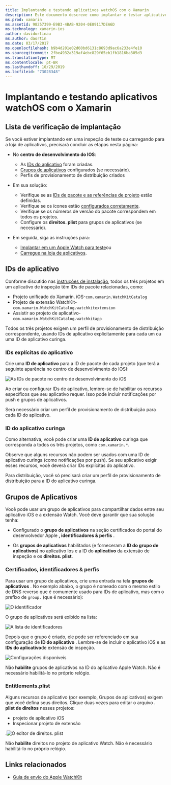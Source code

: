```yaml
---
title: Implantando e testando aplicativos watchOS com o Xamarin
description: Este documento descreve como implantar e testar aplicativos watchOS criados com o Xamarin. Ele fornece uma lista de verificação de implantação, discute IDs de aplicativo curingas e explícitas e examina grupos de aplicativos.
ms.prod: xamarin
ms.assetid: 98257399-E9B3-4BAB-9204-0E89117DEA6D
ms.technology: xamarin-ios
author: davidortinau
ms.author: daortin
ms.date: 03/17/2017
ms.openlocfilehash: b9b4d201e02d60bd6131c8693d9ac6a233e4fe10
ms.sourcegitcommit: 2fbe4932a319af4ebc829f65eb1fb1816ba305d3
ms.translationtype: MT
ms.contentlocale: pt-BR
ms.lasthandoff: 10/29/2019
ms.locfileid: "73028348"
---
```

# <a name="deploying-and-testing-watchos-apps-with-xamarin"></a>Implantando e testando aplicativos watchOS com o Xamarin

## <a name="deployment-checklist"></a>Lista de verificação de implantação

Se você estiver implantando em uma inspeção de teste ou carregando para a loja de aplicativos, precisará concluir as etapas nesta página:

- No **centro de desenvolvimento do IOS**:
  - As [IDs do aplicativo](#App_IDs) foram criadas.
  - [Grupos de aplicativos](#App_Groups) configurados (se necessário).
  - Perfis de provisionamento de distribuição criados

- Em sua solução:

  - Verifique se as [IDs de pacote e as referências de projeto](~/ios/watchos/get-started/installation.md) estão definidas.
  - Verifique se os ícones estão [configurados corretamente](~/ios/watchos/app-fundamentals/icons.md).
  - Verifique se os números de versão do pacote correspondem em todos os projetos.
  - Configure os **direitos. plist** para grupos de aplicativos (se necessário).

- Em seguida, siga as instruções para:
  - [Implantar em um Apple Watch para teste](~/ios/watchos/deploy-test/device.md)ou
  - [Carregue na loja de aplicativos](~/ios/watchos/deploy-test/appstore.md).

<a name="App_IDs"/>

## <a name="app-ids"></a>IDs de aplicativo

Conforme discutido nas [instruções de instalação](~/ios/watchos/get-started/installation.md), todos os três projetos em um aplicativo de inspeção têm IDs de pacote relacionadas, como:

- Projeto unificado do Xamarin. iOS-`com.xamarin.WatchKitCatalog`
- Projeto de extensão WatchKit-`com.xamarin.WatchKitCatalog.watchkitextension`
- Assistir ao projeto de aplicativo-`com.xamarin.WatchKitCatalog.watchkitapp`

Todos os três projetos exigem um perfil de provisionamento de distribuição correspondente, usando IDs de aplicativo explicitamente para cada um ou uma ID de aplicativo curinga.

### <a name="explicit-app-ids"></a>IDs explícitas do aplicativo

Crie uma **ID de aplicativo** para a ID de pacote de cada projeto (que terá a seguinte aparência no centro de desenvolvimento do IOS):

![As IDs de pacote no centro de desenvolvimento do iOS](images/appids-specific-sml.png)

Ao criar ou configurar IDs de aplicativo, lembre-se de habilitar os recursos específicos que seu aplicativo requer. Isso pode incluir notificações por push e grupos de aplicativos.

Será necessário criar um perfil de provisionamento de distribuição para cada ID do aplicativo.

### <a name="wildcard-app-id"></a>ID do aplicativo curinga

Como alternativa, você pode criar uma **ID de aplicativo** curinga que corresponda a todos os três projetos, como `com.xamarin.*`.

Observe que alguns recursos não podem ser usados com uma ID de aplicativo curinga (como notificações por push). Se seu aplicativo exigir esses recursos, você deverá criar IDs explícitas do aplicativo.

Para distribuição, você só precisará criar um perfil de provisionamento de distribuição para a ID do aplicativo curinga.

<a name="App_Groups" />

## <a name="app-groups"></a>Grupos de Aplicativos

Você pode usar um grupo de aplicativos para compartilhar dados entre seu aplicativo iOS e a extensão Watch. Você deve garantir que sua solução tenha:

- Configurado o **grupo de aplicativos** na seção certificados do portal do desenvolvedor Apple **, identificadores & perfis** .

- Os **grupos de aplicativos** habilitados (e forneceram a **ID do grupo de aplicativos**) no aplicativo Ios e a ID do **aplicativo** da extensão de inspeção e os **direitos. plist**.

### <a name="certificates-identifiers--profiles"></a>Certificados, identificadores & perfis

Para usar um grupo de aplicativos, crie uma entrada na tela **grupos de aplicativos** . No exemplo abaixo, o grupo é nomeado com o mesmo estilo de DNS reverso que é comumente usado para IDs de aplicativo, mas com o prefixo de `group.` (que é necessário):

![O identificador](images/appgroups-new-sml.png)

O grupo de aplicativos será exibido na lista:

![A lista de identificadores](images/appgroups-setup-sml.png)

Depois que o grupo é criado, ele pode ser referenciado em sua configuração de **ID do aplicativo** . Lembre-se de incluir o aplicativo iOS e as **IDs do aplicativo**de extensão de inspeção.

![Configurações disponíveis](images/appgroups-sml.png)

Não **habilite** grupos de aplicativos na ID do aplicativo Apple Watch. Não é necessário habilitá-lo no próprio relógio.

### <a name="entitlementsplist"></a>Entitlements.plist

Alguns recursos de aplicativo (por exemplo, Grupos de aplicativos) exigem que você defina seus direitos.
Clique duas vezes para editar o arquivo **. plist de direitos** nesses projetos:

- projeto de aplicativo iOS
- Inspecionar projeto de extensão

.![O editor de direitos. plist](images/entitlements-plist-sml.png)

Não **habilite** direitos no projeto de aplicativo Watch. Não é necessário habilitá-lo no próprio relógio.

## <a name="related-links"></a>Links relacionados

- [Guia de envio do Apple WatchKit](https://developer.apple.com/app-store/watch/)
